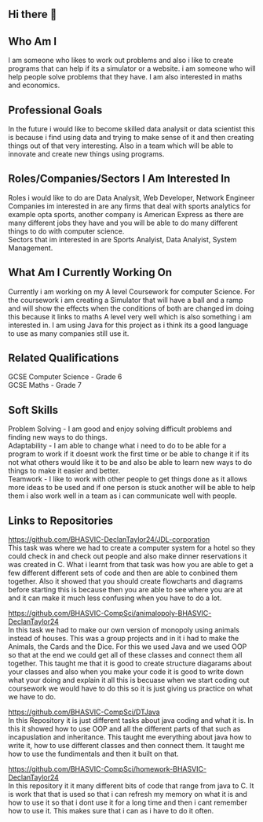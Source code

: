 ## Hi there 👋

<!--
**BHASVIC-DeclanTaylor24/BHASVIC-DeclanTaylor24** is a ✨ _special_ ✨ repository because its `README.md` (this file) appears on your GitHub profile.

Here are some ideas to get you started:

- 🔭 I’m currently working on ...
- 🌱 I’m currently learning ...
- 👯 I’m looking to collaborate on ...
- 🤔 I’m looking for help with ...
- 💬 Ask me about ...
- 📫 How to reach me: ...
- 😄 Pronouns: ...
- ⚡ Fun fact: ...
-->

## Who Am I
I am someone who likes to work out problems and also i like to create programs that can help if its a simulator or a website. i am someone who will help people solve problems that they have. I am also interested in maths and economics.  

## Professional Goals
In the future i would like to become skilled data analysit or data scientist this is because i find using data and trying to make sense of it and then creating things out of that very interesting. Also in a team which will be able to innovate and create new things using programs.  

## Roles/Companies/Sectors I Am Interested In
Roles i would like to do are Data Analysit, Web Developer, Network Engineer  
Companies im interested in are any firms that deal with sports analytics for example opta sports, another company is American Express as there are many different jobs they have and you will be able to do many different things to do with computer science.  
Sectors that im interested in are Sports Analyist, Data Analyist, System Management.  

## What Am I Currently Working On
Currently i am working on my A level Coursework for computer Science. For the coursework i am creating a Simulator that will have a ball and a ramp and will show the effects when the conditions of both are changed im doing this because it links to maths A level very well which is also something i am interested in. I am using Java for this project as i think its a good language to use as many companies still use it.  

## Related Qualifications
GCSE Computer Science - Grade 6  
GCSE Maths - Grade 7  

## Soft Skills
Problem Solving - I am good and enjoy solving difficult problems and finding new ways to do things.  
Adaptability - I am able to change what i need to do to be able for a program to work if it doesnt work the first time or be able to change it if its not what others would like it to be and also be able to learn new ways to do things to make it easier and better.  
Teamwork - I like to work with other people to get things done as it allows more ideas to be used and if one person is stuck another will be able to help them i also work well in a team as i can communicate well with people.  


## Links to Repositories

https://github.com/BHASVIC-DeclanTaylor24/JDL-corporation  
This task was where we had to create a computer system for a hotel so they could check in and check out people and also make dinner reservations it was created in C.  What i learnt from that task was how you are able to get a few different different sets of code and then are able to conbined them together. Also it showed that you should create flowcharts and diagrams before starting this is because then you are able to see where you are at and it can make it much less confusing when you have to do a lot.  

https://github.com/BHASVIC-CompSci/animalopoly-BHASVIC-DeclanTaylor24  
In this task we had to make our own version of monopoly using animals instead of houses. This was a group projects and in it i had to make the Animals, the Cards and the Dice. For this we used Java and we used OOP so that at the end we could get all of these classes and connect them all together. This taught me that it is good to create structure diagarams about your classes and also when you make your code it is good to write down what your doing and explain it all this is becuase when we start coding out coursework we would have to do this so it is just giving us practice on what we have to do.  

https://github.com/BHASVIC-CompSci/DTJava  
In this Repository it is just different tasks about java coding and what it is. In this it showed how to use OOP and all the different parts of that such as incapuslation and inheritance. This taught me everything about java how to write it, how to use different classes and then connect them. It taught me how to use the fundimentals and then it built on that.  

https://github.com/BHASVIC-CompSci/homework-BHASVIC-DeclanTaylor24  
In this repository it it many different bits of code that range from java to C. It is work that that is used so that i can refresh my memory on what it is and how to use it so that i dont use it for a long time and then i cant remember how to use it. This makes sure that i can as i have to do it often.


